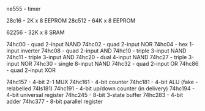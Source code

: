 ne555   - timer

28c16   -  2K x 8 EEPROM
28c512  - 64K x 8 EEPROM

62256   - 32K x 8 SRAM

74hc00  -   quad 2-input NAND
74hc02  -   quad 2-input NOR
74hc04  -    hex 1-input inverter
74hc08  -   quad 2-input AND
74hc10  - triple 3-input NAND
74hc11  - triple 3-input AND
74hc20  -   dual 4-input NAND
74hc27  - triple 3-input NOR
74hc30  - single 8-input NAND
74hc32  -   quad 2-input OR
74hc86  -   quad 2-input XOR

74hc157 - 4-bit 2-1 MUX
74hc161 - 4-bit counter
74hc181 - 4-bit ALU (fake - relabelled 74ls181)
74hc191 - 4-bit up/down counter (in delivery)
74hc194 - 4-bit universal register
74hc245 - 8-bit 3-state buffer
74hc283 - 4-bit adder
74hc377 - 8-bit parallel register
